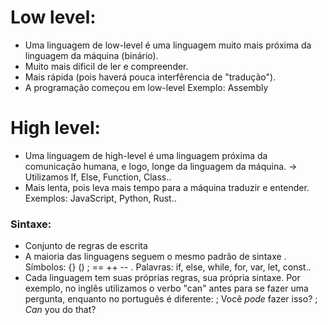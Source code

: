 # Low level: 
- Uma linguagem de low-level é uma linguagem muito mais próxima da linguagem da máquina (binário).
- Muito mais díficil de ler e compreender.
- Mais rápida (pois haverá pouca interfêrencia de "tradução").
- A programação começou em low-level
Exemplo: Assembly


# High level:
- Uma linguagem de high-level é uma linguagem próxima da comunicação humana, e logo, longe da linguagem da máquina.
-> Utilizamos If, Else, Function, Class.. 
- Mais lenta, pois leva mais tempo para a máquina traduzir e entender. 
Exemplos: JavaScript, Python, Rust.. 

### Sintaxe:
- Conjunto de regras de escrita
- A maioria das linguagens seguem o mesmo padrão de sintaxe
. Símbolos: {} () ; == ++ -- 
. Palavras: if, else, while, for, var, let, const.. 
- Cada linguagem tem suas próprias regras, sua própria sintaxe. 
Por exemplo, no inglês utilizamos o verbo "can" antes para se fazer uma pergunta, enquanto no português é diferente:
; Você *pode* fazer isso?
; *Can* you do that? 
